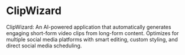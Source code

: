 # ClipWizard
ClipWizard: An AI-powered application that automatically generates engaging short-form video clips from long-form content. Optimizes for multiple social media platforms with smart editing, custom styling, and direct social media scheduling.
